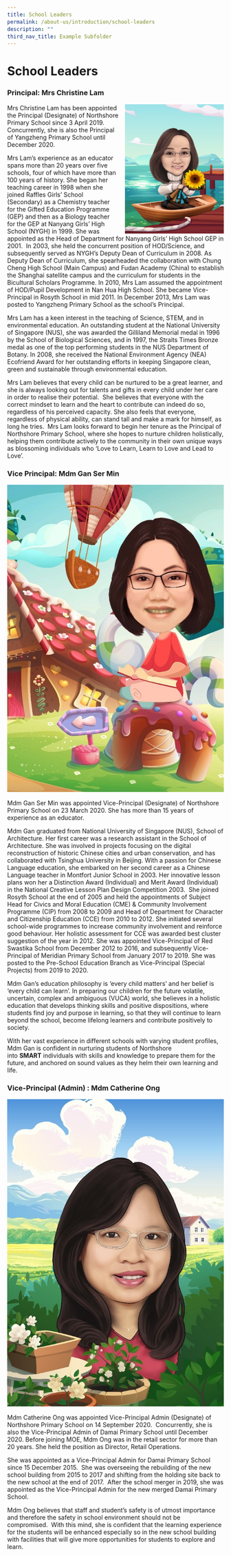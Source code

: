 ```yaml
---
title: School Leaders
permalink: /about-us/introduction/school-leaders
description: ""
third_nav_title: Example Subfolder
---
```

# **School Leaders**

### Principal: Mrs Christine Lam

<img src="/images/Christine%20Lam.jpg" style="width:230px;height:300px;margin-left:15px;" align = "right">

Mrs Christine Lam has been appointed the Principal (Designate) of Northshore Primary School since 3 April 2019. Concurrently, she is also the Principal of Yangzheng Primary School until December 2020. 

Mrs Lam’s experience as an educator spans more than 20 years over five schools, four of which have more than 100 years of history. She began her teaching career in 1998 when she joined Raffles Girls’ School (Secondary) as a Chemistry teacher for the Gifted Education Programme (GEP) and then as a Biology teacher for the GEP at Nanyang Girls’ High School (NYGH) in 1999. She was appointed as the Head of Department for Nanyang Girls’ High School GEP in 2001.  In 2003, she held the concurrent position of HOD/Science, and subsequently served as NYGH’s Deputy Dean of Curriculum in 2008. As Deputy Dean of Curriculum, she spearheaded the collaboration with Chung Cheng High School (Main Campus) and Fudan Academy (China) to establish the Shanghai satellite campus and the curriculum for students in the Bicultural Scholars Programme. In 2010, Mrs Lam assumed the appointment of HOD/Pupil Development in Nan Hua High School. She became Vice-Principal in Rosyth School in mid 2011. In December 2013, Mrs Lam was posted to Yangzheng Primary School as the school’s Principal.

Mrs Lam has a keen interest in the teaching of Science, STEM, and in environmental education. An outstanding student at the National University of Singapore (NUS), she was awarded the Gilliland Memorial medal in 1996 by the School of Biological Sciences, and in 1997, the Straits Times Bronze medal as one of the top performing students in the NUS Department of Botany. In 2008, she received the National Environment Agency (NEA) Ecofriend Award for her outstanding efforts in keeping Singapore clean, green and sustainable through environmental education.

Mrs Lam believes that every child can be nurtured to be a great learner, and she is always looking out for talents and gifts in every child under her care in order to realise their potential.  She believes that everyone with the correct mindset to learn and the heart to contribute can indeed do so, regardless of his perceived capacity. She also feels that everyone, regardless of physical ability, can stand tall and make a mark for himself, as long he tries.  Mrs Lam looks forward to begin her tenure as the Principal of Northshore Primary School, where she hopes to nurture children holistically, helping them contribute actively to the community in their own unique ways as blossoming individuals who ‘Love to Learn, Learn to Love and Lead to Love’. 

  

### Vice Principal: Mdm Gan Ser Min

![](/images/Gan%20Ser%20Min.jpg)

Mdm Gan Ser Min was appointed Vice-Principal (Designate) of Northshore Primary School on 23 March 2020. She has more than 15 years of experience as an educator.

Mdm Gan graduated from National University of Singapore (NUS), School of Architecture. Her first career was a research assistant in the School of Architecture. She was involved in projects focusing on the digital reconstruction of historic Chinese cities and urban conservation, and has collaborated with Tsinghua University in Beijing. With a passion for Chinese Language education, she embarked on her second career as a Chinese Language teacher in Montfort Junior School in 2003. Her innovative lesson plans won her a Distinction Award (Individual) and Merit Award (Individual) in the National Creative Lesson Plan Design Competition 2003.  She joined Rosyth School at the end of 2005 and held the appointments of Subject Head for Civics and Moral Education (CME) & Community Involvement Programme (CIP) from 2008 to 2009 and Head of Department for Character and Citizenship Education (CCE) from 2010 to 2012. She initiated several school-wide programmes to increase community involvement and reinforce good behaviour. Her holistic assessment for CCE was awarded best cluster suggestion of the year in 2012. She was appointed Vice-Principal of Red Swastika School from December 2012 to 2016, and subsequently Vice-Principal of Meridian Primary School from January 2017 to 2019. She was posted to the Pre-School Education Branch as Vice-Principal (Special Projects) from 2019 to 2020.

Mdm Gan’s education philosophy is ‘every child matters’ and her belief is ‘every child can learn’. In preparing our children for the future volatile, uncertain, complex and ambiguous (VUCA) world, she believes in a holistic education that develops thinking skills and positive dispositions, where students find joy and purpose in learning, so that they will continue to learn beyond the school, become lifelong learners and contribute positively to society. 

With her vast experience in different schools with varying student profiles, Mdm Gan is confident in nurturing students of Northshore into **SMART** individuals with skills and knowledge to prepare them for the future, and anchored on sound values as they helm their own learning and life. 

  

### Vice-Principal (Admin) : Mdm Catherine Ong

![](/images/Mdm%20Ong.jpg)

Mdm Catherine Ong was appointed Vice-Principal Admin (Designate) of Northshore Primary School on 14 September 2020.  Concurrently, she is also the Vice-Principal Admin of Damai Primary School until December 2020. Before joining MOE, Mdm Ong was in the retail sector for more than 20 years. She held the position as Director, Retail Operations.

She was appointed as a Vice-Principal Admin for Damai Primary School since 15 December 2015.  She was overseeing the rebuilding of the new school building from 2015 to 2017 and shifting from the holding site back to the new school at the end of 2017.  After the school merger in 2019, she was appointed as the Vice-Principal Admin for the new merged Damai Primary School.

Mdm Ong believes that staff and student’s safety is of utmost importance and therefore the safety in school environment should not be compromised.  With this mind, she is confident that the learning experience for the students will be enhanced especially so in the new school building with facilities that will give more opportunities for students to explore and learn.